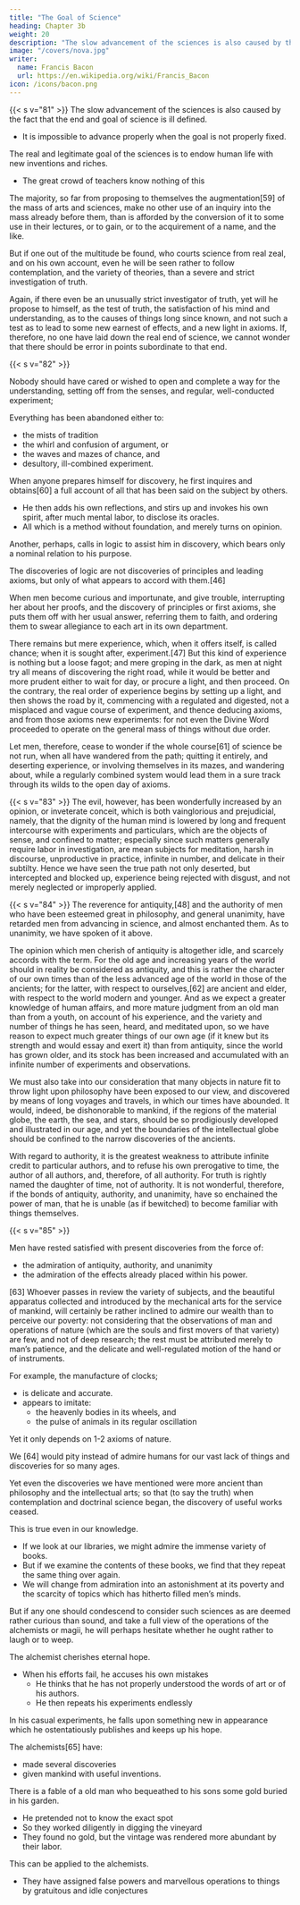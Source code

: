 ```yaml
---
title: "The Goal of Science"
heading: Chapter 3b
weight: 20
description: "The slow advancement of the sciences is also caused by the fact that the end and goal of science is ill defined"
image: "/covers/nova.jpg"
writer:
  name: Francis Bacon
  url: https://en.wikipedia.org/wiki/Francis_Bacon
icon: /icons/bacon.png
---
```



{{< s v="81" >}} The slow advancement of the sciences is also caused by the fact that the end and goal of science is ill defined.  <!-- LXXXI. There is another powerful and great cause of the little advancement of the , which is this;  --> 
- It is impossible to advance properly when the goal is not properly fixed. 

The real and legitimate goal of the sciences is to endow human life with new inventions and riches. 
- The great crowd of teachers know nothing of this <!-- , but consist of dictatorial hirelings; unless it so happen that some artisan of an acute genius, and ambitious of fame, gives up his time to a new discovery, which is generally attended with a loss of property.  -->

The majority, so far from proposing to themselves the augmentation[59] of the mass of arts and sciences, make no other use of an inquiry into the mass already before them, than is afforded by the conversion of it to some use in their lectures, or to gain, or to the acquirement of a name, and the like. 

But if one out of the multitude be found, who courts science from real zeal, and on his own account, even he will be seen rather to follow contemplation, and the variety of theories, than a severe and strict investigation of truth. 

Again, if there even be an unusually strict investigator of truth, yet will he propose to himself, as the test of truth, the satisfaction of his mind and understanding, as to the causes of things long since known, and not such a test as to lead to some new earnest of effects, and a new light in axioms. If, therefore, no one have laid down the real end of science, we cannot wonder that there should be error in points subordinate to that end.


{{< s v="82" >}}  <!-- , so, even were the case otherwise, men have chosen an erroneous and impassable direction. For it is sufficient to astonish any reflecting mind, that  -->

Nobody should have cared or wished to open and complete a way for the understanding, setting off from the senses, and regular, well-conducted experiment; 

Everything has been abandoned either to:
- the mists of tradition
- the whirl and confusion of argument, or
- the waves and mazes of chance, and
- desultory, ill-combined experiment. 

<!-- Now, let any one but consider soberly and diligently the nature of the path men have been accustomed to pursue in the investigation and discovery of any matter, and he will doubtless first observe the rude and inartificial manner of discovery most familiar to mankind: which is no other than this. -->

When anyone prepares himself for discovery, he first inquires and obtains[60] a full account of all that has been said on the subject by others. 
- He then adds his own reflections, and stirs up and invokes his own spirit, after much mental labor, to disclose its oracles. 
- All which is a method without foundation, and merely turns on opinion.

Another, perhaps, calls in logic to assist him in discovery, which bears only a nominal relation to his purpose.

The discoveries of logic are not discoveries of principles and leading axioms, but only of what appears to accord with them.[46] 

When men become curious and importunate, and give trouble, interrupting her about her proofs, and the discovery of principles or first axioms, she puts them off with her usual answer, referring them to faith, and ordering them to swear allegiance to each art in its own department.

There remains but mere experience, which, when it offers itself, is called chance; when it is sought after, experiment.[47] But this kind of experience is nothing but a loose fagot; and mere groping in the dark, as men at night try all means of discovering the right road, while it would be better and more prudent either to wait for day, or procure a light, and then proceed. On the contrary, the real order of experience begins by setting up a light, and then shows the road by it, commencing with a regulated and digested, not a misplaced and vague course of experiment, and thence deducing axioms, and from those axioms new experiments: for not even the Divine Word proceeded to operate on the general mass of things without due order.

Let men, therefore, cease to wonder if the whole course[61] of science be not run, when all have wandered from the path; quitting it entirely, and deserting experience, or involving themselves in its mazes, and wandering about, while a regularly combined system would lead them in a sure track through its wilds to the open day of axioms.


{{< s v="83" >}} The evil, however, has been wonderfully increased by an opinion, or inveterate conceit, which is both vainglorious and prejudicial, namely, that the dignity of the human mind is lowered by long and frequent intercourse with experiments and particulars, which are the objects of sense, and confined to matter; especially since such matters generally require labor in investigation, are mean subjects for meditation, harsh in discourse, unproductive in practice, infinite in number, and delicate in their subtilty. Hence we have seen the true path not only deserted, but intercepted and blocked up, experience being rejected with disgust, and not merely neglected or improperly applied.

{{< s v="84" >}} The reverence for antiquity,[48] and the authority of men who have been esteemed great in philosophy, and general unanimity, have retarded men from advancing in science, and almost enchanted them. As to unanimity, we have spoken of it above.

The opinion which men cherish of antiquity is altogether idle, and scarcely accords with the term. For the old age and increasing years of the world should in reality be considered as antiquity, and this is rather the character of our own times than of the less advanced age of the world in those of the ancients; for the latter, with respect to ourselves,[62] are ancient and elder, with respect to the world modern and younger. And as we expect a greater knowledge of human affairs, and more mature judgment from an old man than from a youth, on account of his experience, and the variety and number of things he has seen, heard, and meditated upon, so we have reason to expect much greater things of our own age (if it knew but its strength and would essay and exert it) than from antiquity, since the world has grown older, and its stock has been increased and accumulated with an infinite number of experiments and observations.

We must also take into our consideration that many objects in nature fit to throw light upon philosophy have been exposed to our view, and discovered by means of long voyages and travels, in which our times have abounded. It would, indeed, be dishonorable to mankind, if the regions of the material globe, the earth, the sea, and stars, should be so prodigiously developed and illustrated in our age, and yet the boundaries of the intellectual globe should be confined to the narrow discoveries of the ancients.

With regard to authority, it is the greatest weakness to attribute infinite credit to particular authors, and to refuse his own prerogative to time, the author of all authors, and, therefore, of all authority. For truth is rightly named the daughter of time, not of authority. It is not wonderful, therefore, if the bonds of antiquity, authority, and unanimity, have so enchained the power of man, that he is unable (as if bewitched) to become familiar with things themselves.


{{< s v="85" >}}


Men have rested satisfied with present discoveries from the force of:
- the admiration of antiquity, authority, and unanimity
- the admiration of the effects already placed within his power.

[63] Whoever passes in review the variety of subjects, and the beautiful apparatus collected and introduced by the mechanical arts for the service of mankind, will certainly be rather inclined to admire our wealth than to perceive our poverty: not considering that the observations of man and operations of nature (which are the souls and first movers of that variety) are few, and not of deep research; the rest must be attributed merely to man’s patience, and the delicate and well-regulated motion of the hand or of instruments.

For example, the manufacture of clocks;
- is delicate and accurate. 
- appears to imitate:
  - the heavenly bodies in its wheels, and
  - the pulse of animals in its regular oscillation

Yet it only depends on 1-2 axioms of nature.

We [64] would pity instead of admire humans for our vast lack of things and discoveries for so many ages.

<!-- Again, if one consider 

the refinement of the liberal arts, or
 the preparation of bodies in mechanical arts, as
  the discovery of the heavenly motions in astronomy, of 
  harmony in music, of
   the letters of the alphabet[49] (still unadopted by the Chinese) in grammar; or
    in mechanical operations, 
    the productions of Bacchus and Ceres, 
     the preparation of wine and beer,
      the making of bread, or 
      even the luxuries of the table, distillation, and the like; 
      if one reflect also, and consider for how long a period of ages (for all the above, except distillation, are ancient) these things have been brought to their present state of perfection,
       and (as we instanced in clocks) to how few observations and axioms of nature they may be referred, 
        how easily, and as it were, by obvious chance or contemplation, they might be discovered,  -->



Yet even the discoveries we have mentioned were more ancient than philosophy and the intellectual arts; so that (to say the truth) when contemplation and doctrinal science began, the discovery of useful works ceased.

This is true even in our knowledge. 
- If we look at our libraries, we might admire the immense variety of books. 
- But if we examine the contents of these books, we find that they repeat the same thing over again. 
- We will change from admiration into an astonishment at its poverty and the scarcity of topics <!--  matter, --> which has hitherto  filled men’s minds.


But if any one should condescend to consider such sciences as are deemed rather curious than sound, and take a full view of the operations of the alchemists or magii, he will perhaps hesitate whether he ought rather to laugh or to weep. 

The alchemist cherishes eternal hope. 
- When his efforts fail, he accuses his own mistakes
  - He thinks that he has not properly understood the words of art or of his authors. 
  - He then repeats his experiments endlessly

<!-- ; upon which he listens to tradition and vague whispers, or imagines there is some slight unsteadiness in the minute details of his practice, and then has recourse to an : and in the meantime, when,  -->

In his casual experiments, he falls upon something new in appearance which he ostentatiously publishes and keeps up his hope.
<!-- , or of some degree of utility, he consoles himself with such an earnest, and ostentatiously publishes them, keeping up his hope of the final result.  -->

The alchemists[65] have:
- made several discoveries
- given mankind with useful inventions.

There is a fable of a old man who bequeathed to his sons some gold buried in his garden. 
- He pretended not to know the exact spot
- So they worked diligently in digging the vineyard
- They found no gold, but the vintage was rendered more abundant by their labor.

This can be applied to the alchemists. 
- They <!-- The followers of natural magic, who explain everything by sympathy and antipathy, --> have assigned false powers and marvellous operations to things by gratuitous and idle conjectures

<!--  and if they have ever produced any effects, they are rather wonderful and novel than of any real benefit or utility. -->

<!-- In superstitious magic (if we say anything at all about it) we must chiefly observe, that there are only some peculiar and definite objects with which the curious and superstitious arts have, in every nation and age, and even under every religion, been able to exercise and amuse themselves. Let us, therefore, pass them over. In the meantime we cannot wonder that the false notion of plenty should have occasioned want. -->

